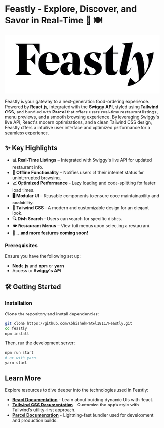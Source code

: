 # Feastly - Explore, Discover, and Savor in Real-Time 🥘 🍽️

![Feastly Logo](src/assets/Logo.png)

Feastly is your gateway to a next-generation food-ordering experience. Powered by **React.js**, integrated with the **Swiggy API**, styled using **Tailwind CSS**, and bundled with **Parcel** that offers users real-time restaurant listings, menu previews, and a smooth browsing experience. 
By leveraging Swiggy's live API, React's modern optimizations, and a clean Tailwind CSS design, Feastly offers a intuitive user interface and optimized performance for a seamless experience.

## ✨ Key Highlights

- **📊 Real-Time Listings** – Integrated with Swiggy's live API for updated restaurant info.
- **📱 Offline Functionality** – Notifies users of their internet status for uninterrupted browsing.
- **📈 Optimized Performance** – Lazy loading and code-splitting for faster load times.
- **🖥️ Modular UI** – Reusable components to ensure code maintainability and scalability.
- **💅 Tailwind CSS** – A modern and customizable design for an elegant look.
- **🔍 Dish Search** – Users can search for specific dishes.
- **🍽️ Restaurant Menus** – View full menus upon selecting a restaurant.
- **🌟 ...and more features coming soon!**

### Prerequisites

Ensure you have the following set up:

- **Node.js** and **npm** or **yarn**
- Access to **Swiggy's API** 

## 🛠️ Getting Started

### Installation

Clone the repository and install dependencies:

```bash
git clone https://github.com/AbhishekPatel1811/Feastly.git
cd feastly
npm install
```

Then, run the development server:
```bash
npm run start
# or with yarn
yarn start
```

## Learn More

Explore resources to dive deeper into the technologies used in Feastly:

- [**React Documentation**](https://react.dev/learn) - Learn about building dynamic UIs with React.
- [**Tailwind CSS Documentation**](https://tailwindcss.com/docs) - Customize the app’s style with Tailwind’s utility-first approach.
- [**Parcel Documentation**](https://parceljs.org/docs/) - Lightning-fast bundler used for development and production builds.
